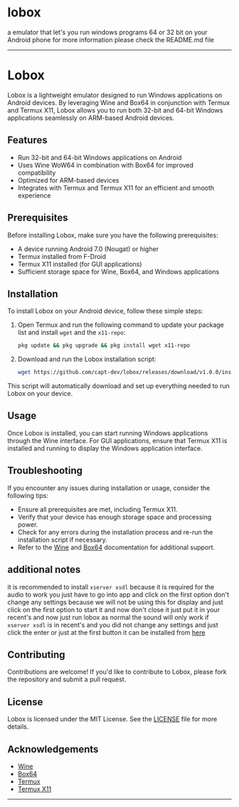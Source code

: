 # lobox
a emulator that let's you run windows programs 64 or 32 bit on your Android phone for more information please check the README.md file

---

# Lobox

Lobox is a lightweight emulator designed to run Windows applications on Android devices. By leveraging Wine and Box64 in conjunction with Termux and Termux X11, Lobox allows you to run both 32-bit and 64-bit Windows applications seamlessly on ARM-based Android devices.

## Features

- Run 32-bit and 64-bit Windows applications on Android
- Uses Wine WoW64 in combination with Box64 for improved compatibility
- Optimized for ARM-based devices
- Integrates with Termux and Termux X11 for an efficient and smooth experience

## Prerequisites

Before installing Lobox, make sure you have the following prerequisites:

- A device running Android 7.0 (Nougat) or higher
- Termux installed from F-Droid
- Termux X11 installed (for GUI applications)
- Sufficient storage space for Wine, Box64, and Windows applications

## Installation

To install Lobox on your Android device, follow these simple steps:

1. Open Termux and run the following command to update your package list and install `wget` and the `x11-repo`:

   ```bash
   pkg update && pkg upgrade && pkg install wget x11-repo
   ```

2. Download and run the Lobox installation script:

   ```bash
   wget https://github.com/capt-dev/lobox/releases/download/v1.0.0/install.sh && bash install.sh
   ```

This script will automatically download and set up everything needed to run Lobox on your device.

## Usage

Once Lobox is installed, you can start running Windows applications through the Wine interface. For GUI applications, ensure that Termux X11 is installed and running to display the Windows application interface.

## Troubleshooting

If you encounter any issues during installation or usage, consider the following tips:

- Ensure all prerequisites are met, including Termux X11.
- Verify that your device has enough storage space and processing power.
- Check for any errors during the installation process and re-run the installation script if necessary.
- Refer to the [Wine](https://www.winehq.org/) and [Box64](https://github.com/ptitSeb/box64) documentation for additional support.
## additional notes
it is recommended to install `xserver xsdl` because it is required for the audio to work you just have to go into app and click on the first option don't change any settings because we will not be using this for display and just click on the first option to start it and now don't close it just put it in your recent's and now just run lobox as normal the sound will only work if `xserver xsdl` is in recent's and you did not change any settings and just click the enter or just at the first button it can be installed from [here](https://xserver-xsdl.en.uptodown.com/android/download)
## Contributing

Contributions are welcome! If you'd like to contribute to Lobox, please fork the repository and submit a pull request.

## License

Lobox is licensed under the MIT License. See the [LICENSE](LICENSE) file for more details.

## Acknowledgements

- [Wine](https://www.winehq.org/)
- [Box64](https://github.com/ptitSeb/box64)
- [Termux](https://termux.com/)
- [Termux X11](https://github.com/termux/termux-x11)

---
